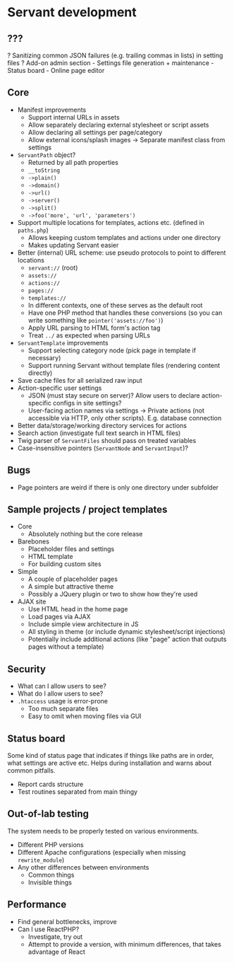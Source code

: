 
# Servant development

## ???

? Sanitizing common JSON failures (e.g. trailing commas in lists) in setting files
? Add-on admin section
	- Settings file generation + maintenance
	- Status board
	- Online page editor



## Core

- Manifest improvements
	- Support internal URLs in assets
	- Allow separately declaring external stylesheet or script assets
	- Allow declaring all settings per page/category
	- Allow external icons/splash images
	-> Separate manifest class from settings
- `ServantPath` object?
	- Returned by all path properties
	- `__toString`
	- `->plain()`
	- `->domain()`
	- `->url()`
	- `->server()`
	- `->split()`
	- `->foo('more', 'url', 'parameters')`
- Support multiple locations for templates, actions etc. (defined in `paths.php`)
	- Allows keeping custom templates and actions under one directory
	- Makes updating Servant easier
- Better (internal) URL scheme: use pseudo protocols to point to different locations
	- `servant://` (root)
	- `assets://`
	- `actions://`
	- `pages://`
	- `templates://`
	- In different contexts, one of these serves as the default root
	- Have one PHP method that handles these conversions (so you can write something like `pointer('assets://foo')`)
	- Apply URL parsing to HTML form's action tag
	- Treat `../` as expected when parsing URLs
- `ServantTemplate` improvements
	- Support selecting category node (pick page in template if necessary)
	- Support running Servant without template files (rendering content directly)
- Save cache files for all serialized raw input
- Action-specific user settings
	- JSON (must stay secure on server)? Allow users to declare action-specific configs in site settings?
	- User-facing action names via settings
	-> Private actions (not accessible via HTTP, only other scripts). E.g. database connection
- Better data/storage/working directory services for actions
- Search action (investigate full text search in HTML files)
- Twig parser of `ServantFiles` should pass on treated variables
- Case-insensitive pointers (`ServantNode` and `ServantInput`)?



## Bugs

- Page pointers are weird if there is only one directory under subfolder



## Sample projects / project templates

- Core
	- Absolutely nothing but the core release
- Barebones
	- Placeholder files and settings
	- HTML template
	- For building custom sites
- Simple
	- A couple of placeholder pages
	- A simple but attractive theme
	- Possibly a JQuery plugin or two to show how they're used
- AJAX site
	- Use HTML head in the home page
	- Load pages via AJAX
	- Include simple view architecture in JS
	- All styling in theme (or include dynamic stylesheet/script injections)
	- Potentially include additional actions (like "page" action that outputs pages without a template)



## Security

- What can I allow users to see?
- What do I allow users to see?
- `.htaccess` usage is error-prone
	- Too much separate files
	- Easy to omit when moving files via GUI



## Status board

Some kind of status page that indicates if things like paths are in order, what settings are active etc. Helps during installation and warns about common pitfalls.

- Report cards structure
- Test routines separated from main thingy



## Out-of-lab testing

The system needs to be properly tested on various environments.

- Different PHP versions
- Different Apache configurations (especially when missing `rewrite_module`)
- Any other differences between environments
	- Common things
	- Invisible things



## Performance

- Find general bottlenecks, improve
- Can I use ReactPHP?
	- Investigate, try out
	- Attempt to provide a version, with minimum differences, that takes advantage of React
